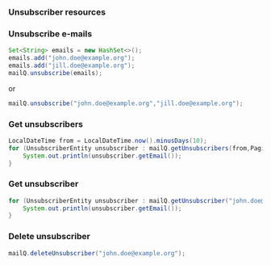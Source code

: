 ### Unsubscriber resources

### Unsubscribe e-mails

```java
Set<String> emails = new HashSet<>();
emails.add("john.doe@example.org");
emails.add("jill.doe@example.org");
mailQ.unsubscribe(emails);
```

or

```java
mailQ.unsubscribe("john.doe@example.org","jill.doe@example.org");
```

### Get unsubscribers

```java
LocalDateTime from = LocalDateTime.now().minusDays(10);
for (UnsubscriberEntity unsubscriber : mailQ.getUnsubscribers(from,Pagination.DEFAULT)) {
    System.out.println(unsubscriber.getEmail());
}
```

### Get unsubscriber

```java
for (UnsubscriberEntity unsubscriber : mailQ.getUnsubscriber("john.doe@example.org")) {
    System.out.println(unsubscriber.getEmail());
}
```

### Delete unsubscriber

```java
mailQ.deleteUnsubscriber("john.doe@example.org");
```
